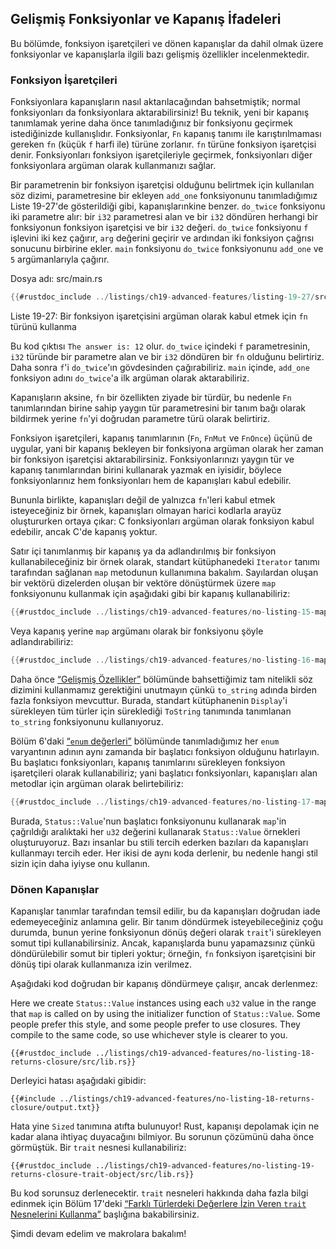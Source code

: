 ## Gelişmiş Fonksiyonlar ve Kapanış İfadeleri

Bu bölümde, fonksiyon işaretçileri ve dönen kapanışlar da dahil olmak üzere fonksiyonlar ve kapanışlarla 
ilgili bazı gelişmiş özellikler incelenmektedir.

### Fonksiyon İşaretçileri

Fonksiyonlara kapanışların nasıl aktarılacağından bahsetmiştik; normal fonksiyonları da fonksiyonlara aktarabilirsiniz! 
Bu teknik, yeni bir kapanış tanımlamak yerine daha önce tanımladığınız bir fonksiyonu geçirmek istediğinizde kullanışlıdır. 
Fonksiyonlar, `Fn` kapanış tanımı ile karıştırılmaması gereken `fn` (küçük `f` harfi ile) türüne zorlanır. `fn` türüne fonksiyon işaretçisi 
denir. Fonksiyonları fonksiyon işaretçileriyle geçirmek, fonksiyonları diğer fonksiyonlara argüman olarak kullanmanızı sağlar.

Bir parametrenin bir fonksiyon işaretçisi olduğunu belirtmek için kullanılan söz dizimi, parametresine bir ekleyen `add_one` 
fonksiyonunu tanımladığımız Liste 19-27'de gösterildiği gibi, kapanışlarınkine benzer. `do_twice` fonksiyonu iki parametre alır: 
bir `i32` parametresi alan ve bir `i32` döndüren herhangi bir fonksiyonun fonksiyon işaretçisi ve bir `i32` değeri. `do_twice` fonksiyonu
`f` işlevini iki kez çağırır, `arg` değerini geçirir ve ardından iki fonksiyon çağrısı sonucunu birbirine ekler. `main` fonksiyonu `do_twice`
fonksiyonunu `add_one` ve `5` argümanlarıyla çağırır.

<span class="filename">Dosya adı: src/main.rs</span>

```rust
{{#rustdoc_include ../listings/ch19-advanced-features/listing-19-27/src/main.rs}}
```

<span class="caption">Liste 19-27: Bir fonksiyon işaretçisini argüman olarak kabul etmek için `fn` türünü kullanma</span>

Bu kod çıktısı `The answer is: 12` olur. `do_twice` içindeki `f` parametresinin, `i32` türünde bir parametre alan ve bir 
`i32` döndüren bir `fn` olduğunu belirtiriz. Daha sonra `f`'i `do_twice`'ın gövdesinden çağırabiliriz. `main` içinde, 
`add_one` fonksiyon adını `do_twice`'a ilk argüman olarak aktarabiliriz.

Kapanışların aksine, `fn` bir özellikten ziyade bir türdür, bu nedenle `Fn` tanımlarından birine sahip yaygın tür parametresini bir 
tanım bağı olarak bildirmek yerine `fn`'yi doğrudan parametre türü olarak belirtiriz.

Fonksiyon işaretçileri, kapanış tanımlarının (`Fn`, `FnMut` ve `FnOnce`) üçünü de uygular, yani bir kapanış bekleyen bir fonksiyona argüman 
olarak her zaman bir fonksiyon işaretçisi aktarabilirsiniz. Fonksiyonlarınızı yaygın tür ve kapanış tanımlarından birini kullanarak yazmak en iyisidir,
böylece fonksiyonlarınız hem fonksiyonları hem de kapanışları kabul edebilir.

Bununla birlikte, kapanışları değil de yalnızca `fn`'leri kabul etmek isteyeceğiniz bir örnek, kapanışları olmayan harici kodlarla 
arayüz oluştururken ortaya çıkar: C fonksiyonları argüman olarak fonksiyon kabul edebilir, ancak C'de kapanış yoktur.

Satır içi tanımlanmış bir kapanış ya da adlandırılmış bir fonksiyon kullanabileceğiniz bir örnek olarak, standart kütüphanedeki `Iterator` tanımı
tarafından sağlanan `map` metodunun kullanımına bakalım. Sayılardan oluşan bir vektörü dizelerden oluşan bir vektöre dönüştürmek üzere `map` 
fonksiyonunu kullanmak için aşağıdaki gibi bir kapanış kullanabiliriz:

```rust
{{#rustdoc_include ../listings/ch19-advanced-features/no-listing-15-map-closure/src/main.rs:here}}
```

Veya kapanış yerine `map` argümanı olarak bir fonksiyonu şöyle adlandırabiliriz:

```rust
{{#rustdoc_include ../listings/ch19-advanced-features/no-listing-16-map-function/src/main.rs:here}}
```

Daha önce [“Gelişmiş Özellikler”][advanced-traits]<!-- ignore --> bölümünde bahsettiğimiz tam nitelikli söz dizimini kullanmamız 
gerektiğini unutmayın çünkü `to_string` adında birden fazla fonksiyon mevcuttur. Burada, standart kütüphanenin `Display`'i sürekleyen 
tüm türler için süreklediği `ToString` tanımında tanımlanan `to_string` fonksiyonunu kullanıyoruz.

Bölüm 6'daki [“`enum` değerleri”][enum-values]<!-- ignore --> bölümünde tanımladığımız her `enum` varyantının adının aynı 
zamanda bir başlatıcı fonksiyon olduğunu hatırlayın. Bu başlatıcı fonksiyonları, kapanış tanımlarını sürekleyen fonksiyon işaretçileri 
olarak kullanabiliriz; yani başlatıcı fonksiyonları, kapanışları alan metodlar için argüman olarak belirtebiliriz:

```rust
{{#rustdoc_include ../listings/ch19-advanced-features/no-listing-17-map-initializer/src/main.rs:here}}
```

Burada, `Status::Value`'nun başlatıcı fonksiyonunu kullanarak `map`'in çağrıldığı aralıktaki her `u32` değerini kullanarak 
`Status::Value` örnekleri oluşturuyoruz. Bazı insanlar bu stili tercih ederken bazıları da kapanışları kullanmayı tercih eder. 
Her ikisi de aynı koda derlenir, bu nedenle hangi stil sizin için daha iyiyse onu kullanın.

### Dönen Kapanışlar

Kapanışlar tanımlar tarafından temsil edilir, bu da kapanışları doğrudan iade edemeyeceğiniz anlamına gelir. 
Bir tanım döndürmek isteyebileceğiniz çoğu durumda, bunun yerine fonksiyonun dönüş değeri olarak `trait`'i sürekleyen somut tipi kullanabilirsiniz.
Ancak, kapanışlarda bunu yapamazsınız çünkü döndürülebilir somut bir tipleri yoktur; örneğin, `fn` fonksiyon işaretçisini bir dönüş 
tipi olarak kullanmanıza izin verilmez.

Aşağıdaki kod doğrudan bir kapanış döndürmeye çalışır, ancak derlenmez:

Here we create `Status::Value` instances using each `u32` value in the range
that `map` is called on by using the initializer function of `Status::Value`.
Some people prefer this style, and some people prefer to use closures. They
compile to the same code, so use whichever style is clearer to you.

```rust,ignore,does_not_compile
{{#rustdoc_include ../listings/ch19-advanced-features/no-listing-18-returns-closure/src/lib.rs}}
```

Derleyici hatası aşağıdaki gibidir:

```console
{{#include ../listings/ch19-advanced-features/no-listing-18-returns-closure/output.txt}}
```

Hata yine `Sized` tanımına atıfta bulunuyor! Rust, kapanışı depolamak için ne kadar alana ihtiyaç duyacağını bilmiyor. 
Bu sorunun çözümünü daha önce görmüştük. Bir `trait` nesnesi kullanabiliriz:

```rust,noplayground
{{#rustdoc_include ../listings/ch19-advanced-features/no-listing-19-returns-closure-trait-object/src/lib.rs}}
```

Bu kod sorunsuz derlenecektir. `trait` nesneleri hakkında daha fazla bilgi edinmek için 
Bölüm 17'deki  [“Farklı Türlerdeki Değerlere
İzin Veren `trait` Nesnelerini Kullanma”][using-trait-objects-that-allow-for-values-of-different-types]<!--
ignore --> başlığına bakabilirsiniz.

Şimdi devam edelim ve makrolara bakalım!

[advanced-traits]:
ch19-03-advanced-traits.html#advanced-traits
[enum-values]: ch06-01-defining-an-enum.html#enum-values
[using-trait-objects-that-allow-for-values-of-different-types]:
ch17-02-trait-objects.html#using-trait-objects-that-allow-for-values-of-different-types
